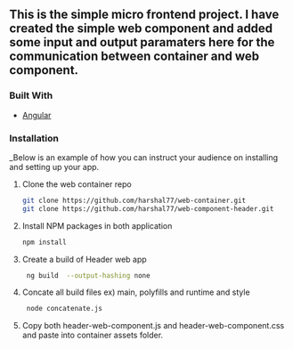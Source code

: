 <!--
*** Thanks for checking out the Micro frontend code. If you have a suggestion
*** that would make this better, please fork the repo and create a pull request
*** Don't forget to give the project a star!
*** Thanks again! Now learn something AMAZING! :D
-->

<!-- ABOUT THE PROJECT -->
## This is the simple micro frontend project. I have created the simple web component and added some input and output paramaters here for the communication between container and web component.

### Built With
* [Angular](https://angular.io/)

<!-- GETTING STARTED -->
### Installation

_Below is an example of how you can instruct your audience on installing and setting up your app.

1. Clone the web container repo
   ```sh
   git clone https://github.com/harshal77/web-container.git
   git clone https://github.com/harshal77/web-component-header.git
   ```
2. Install NPM packages in both application
   ```sh
   npm install
   ```
3. Create a build of Header web app
   ```sh
    ng build  --output-hashing none
   ```
4. Concate all build files ex) main, polyfills and runtime and style
   ```sh
    node concatenate.js
   ```
4. Copy both header-web-component.js and header-web-component.css and paste into container assets folder.
  
